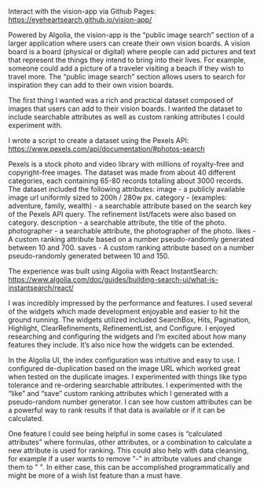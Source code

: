 Interact with the vision-app via Github Pages: 
https://eyeheartsearch.github.io/vision-app/

Powered by Algolia, the vision-app is the “public image search” section of a larger application where users can create their own vision boards. A vision board is a board (physical or digital) where people can add pictures and text that represent the things they intend to bring into their lives. For example, someone could add a picture of a traveler visiting a beach if they wish to travel more. The “public image search” section allows users to search for inspiration they can add to their own vision boards. 

The first thing I wanted was a rich and practical dataset composed of images that users can add to their vision boards. I wanted the dataset to include searchable attributes as well as custom ranking attributes I could experiment with. 

I wrote a script to create a dataset using the Pexels API:
https://www.pexels.com/api/documentation/#photos-search

Pexels is a stock photo and video library with millions of royalty-free and copyright-free images. The dataset was made from about 40 different categories, each containing 65-80 records totalling about 3000 records. The dataset included the following attributes:
image - a publicly available image url uniformly sized to 200h / 280w px.
category - (examples: adventure, family, wealth) - a searchable attribute  based on the search key of the Pexels API query. The refinement list/facets were also based on category. 
description - a searchable attribute, the title of the photo. 
photographer - a searchable attribute, the photographer of the photo. 
likes - A custom ranking attribute based on a number pseudo-randomly generated between 10 and 700.
saves - A custom ranking attribute based on a number pseudo-randomly generated between 10 and 150.

The experience was built using Algolia with React InstantSearch:
https://www.algolia.com/doc/guides/building-search-ui/what-is-instantsearch/react/

I was incredibly impressed by the performance and features. I used several of the widgets which made development enjoyable and easier to hit the ground running. The widgets utilized included SearchBox, Hits, Pagination, Highlight, ClearRefinements, RefinementList, and Configure. I enjoyed researching and configuring the widgets and I’m excited about how many features they include. It’s also nice how the widgets can be extended.

In the Algolia UI, the index configuration was intuitive and easy to use. I configured de-duplication based on the image URL which worked great when tested on the duplicate images. I experimented with things like typo tolerance and re-ordering searchable attributes. I experimented with the “like” and “save” custom ranking attributes which I generated with a pseudo-random number generator. I can see how custom attributes can be a powerful way to rank results if that data is available or if it can be calculated. 

One feature I could see being helpful in some cases is “calculated attributes” where formulas, other attributes, or a combination to calculate a new attribute is used for ranking. This could also help with data cleansing, for example if a user wants to remove "-" in attribute values and change them to " ". In either case, this can be accomplished programmatically and might be more of a wish list feature than a must have. 
